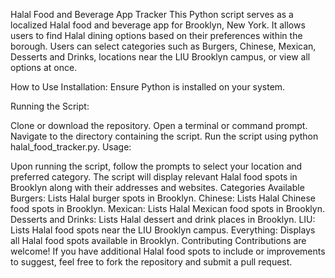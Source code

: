 Halal Food and Beverage App Tracker
This Python script serves as a localized Halal food and beverage app for Brooklyn, New York. It allows users to find Halal dining options based on their preferences within the borough. Users can select categories such as Burgers, Chinese, Mexican, Desserts and Drinks, locations near the LIU Brooklyn campus, or view all options at once.

How to Use
Installation: Ensure Python is installed on your system.

Running the Script:

Clone or download the repository.
Open a terminal or command prompt.
Navigate to the directory containing the script.
Run the script using python halal_food_tracker.py.
Usage:

Upon running the script, follow the prompts to select your location and preferred category.
The script will display relevant Halal food spots in Brooklyn along with their addresses and websites.
Categories Available
Burgers: Lists Halal burger spots in Brooklyn.
Chinese: Lists Halal Chinese food spots in Brooklyn.
Mexican: Lists Halal Mexican food spots in Brooklyn.
Desserts and Drinks: Lists Halal dessert and drink places in Brooklyn.
LIU: Lists Halal food spots near the LIU Brooklyn campus.
Everything: Displays all Halal food spots available in Brooklyn.
Contributing
Contributions are welcome! If you have additional Halal food spots to include or improvements to suggest, feel free to fork the repository and submit a pull request.
